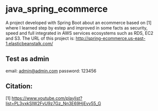 # java_spring_ecommerce
A project developed with Spring Boot about an ecommerce based on [1] where I learned step by estep
and improved in some facts as security, speed and full integrated in AWS services ecosystems such as RDS, EC2 and S3. The URL of this project is: http://spring-ecommerce.us-east-1.elasticbeanstalk.com/

## Test as admin

email: admin@admin.com
password: 123456

## Citation:
[1] https://www.youtube.com/playlist?list=PL3vxkSlW2FvU9z7Gz_Nn3E69HjEvv55_G 

